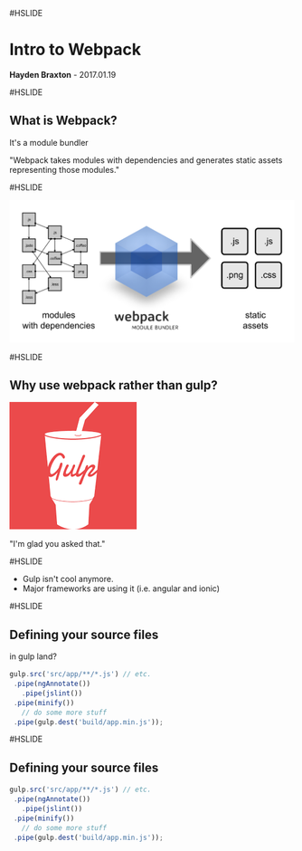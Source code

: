 #HSLIDE

# Intro to Webpack

<span class="primary"><strong>Hayden Braxton</strong></span> - 2017.01.19

#HSLIDE

## What is Webpack?

It's a module bundler <!-- .element: class="fragment" -->

"Webpack takes modules with dependencies and generates static assets representing those modules." <!-- .element: class="fragment" -->


#HSLIDE

![what-is-webpack](images/what-is-webpack.png)


#HSLIDE

## Why use webpack rather than gulp?

![gulp](images/gulp.png)


"I'm glad you asked that." <!-- .element: class="fragment" -->


#HSLIDE

- Gulp isn't cool anymore. <!-- .element: class="fragment" -->
- Major frameworks are using it (i.e. angular and ionic) <!-- .element: class="fragment" -->


#HSLIDE

## Defining your source files

in gulp land?
 ```js
gulp.src('src/app/**/*.js') // etc.
  .pipe(ngAnnotate())
	.pipe(jslint())
  .pipe(minify())
	// do some more stuff
  .pipe(gulp.dest('build/app.min.js'));
 ```


 #HSLIDE

## Defining your source files

 ```js
gulp.src('src/app/**/*.js') // etc.
  .pipe(ngAnnotate())
	.pipe(jslint())
  .pipe(minify())
	// do some more stuff
  .pipe(gulp.dest('build/app.min.js'));
 ```